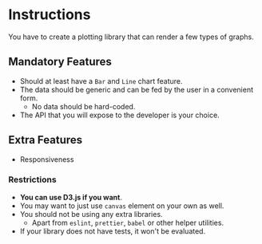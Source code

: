 # Instructions

You have to create a plotting library that can render a few types of graphs.

## Mandatory Features
- Should at least have a `Bar` and `Line` chart feature. 
- The data should be generic and can be fed by the user in a convenient form.
  - No data should be hard-coded.
- The API that you will expose to the developer is your choice.

## Extra Features
- Responsiveness

### Restrictions
- **You can use D3.js if you want**.
- You may want to just use `canvas` element on your own as well.
- You should not be using any extra libraries.
    - Apart from `eslint`, `prettier`, `babel` or other helper utilities.
- If your library does not have tests, it won't be evaluated.
